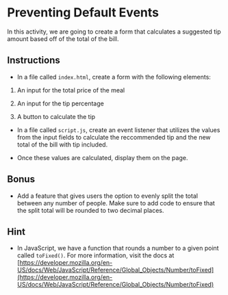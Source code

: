 # Preventing Default Events

In this activity, we are going to create a form that calculates a suggested tip amount based off of the total of the bill.

## Instructions

* In a file called `index.html`, create a form with the following elements:

1. An input for the total price of the meal

2. An input for the tip percentage


3. A button to calculate the tip

* In a file called `script.js`, create an event listener that utilizes the values from the input fields to calculate the reccommended tip and the new total of the bill with tip included.

* Once these values are calculated, display them on the page.

## Bonus 

* Add a feature that gives users the option to evenly split the total between any number of people. Make sure to add code to ensure that the split total will be rounded to two decimal places. 

## Hint

* In JavaScript, we have a function that rounds a number to a given point called `toFixed()`. For more information, visit the docs at [https://developer.mozilla.org/en-US/docs/Web/JavaScript/Reference/Global_Objects/Number/toFixed](https://developer.mozilla.org/en-US/docs/Web/JavaScript/Reference/Global_Objects/Number/toFixed)
